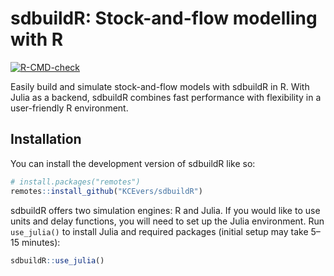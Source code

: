 
<!-- README.md is generated from README.Rmd. Please edit that file -->

# sdbuildR: Stock-and-flow modelling with R

<!-- badges: start -->

[![R-CMD-check](https://github.com/KCEvers/sdbuildR/actions/workflows/R-CMD-check.yaml/badge.svg)](https://github.com/KCEvers/sdbuildR/actions/workflows/R-CMD-check.yaml)
<!-- badges: end -->

Easily build and simulate stock-and-flow models with sdbuildR in R. With
Julia as a backend, sdbuildR combines fast performance with flexibility
in a user-friendly R environment.

## Installation

You can install the development version of sdbuildR like so:

``` r
# install.packages("remotes")
remotes::install_github("KCEvers/sdbuildR")
```

sdbuildR offers two simulation engines: R and Julia. If you would like
to use units and delay functions, you will need to set up the Julia
environment. Run `use_julia()` to install Julia and required packages
(initial setup may take 5–15 minutes):

``` r
sdbuildR::use_julia()
```
